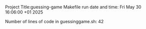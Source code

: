 Project Title:guessing-game
Makefile run date and time: Fri May 30 16:06:00 +01 2025

Number of lines of code in guessinggame.sh: 42
